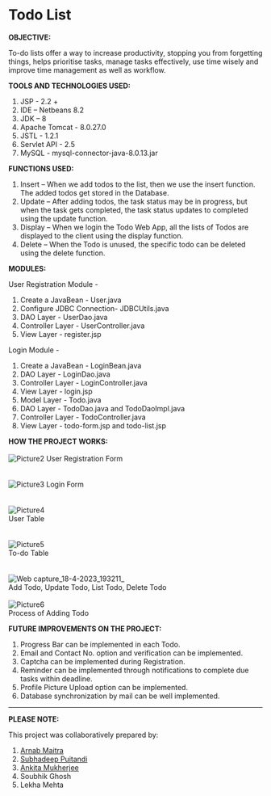 # Todo List

**OBJECTIVE:**

To-do lists offer a way to increase productivity, stopping you from forgetting things, helps prioritise tasks, manage tasks effectively, use time wisely and improve time management as well as workflow.


**TOOLS AND TECHNOLOGIES USED:**

1. JSP - 2.2 +
2. IDE – Netbeans 8.2
3. JDK – 8
4. Apache Tomcat - 8.0.27.0
5. JSTL - 1.2.1
6. Servlet API - 2.5 
7. MySQL - mysql-connector-java-8.0.13.jar


**FUNCTIONS USED:**

1. Insert – When we add todos to the list, then we use the insert function. The added todos get stored in the Database.
2. Update – After adding todos, the task status may be in progress, but when the task gets completed, the task status updates to completed using the update function.
3. Display – When we login the Todo Web App, all the lists of Todos are displayed to the client using the display function.
4. Delete – When the Todo is unused, the specific todo can be deleted using the delete function.


**MODULES:**

User Registration Module - 
1. Create a JavaBean - User.java
2. Configure JDBC Connection- JDBCUtils.java
3. DAO Layer - UserDao.java
4. Controller Layer - UserController.java
5. View Layer - register.jsp

Login Module - 
1. Create a JavaBean - LoginBean.java
2. DAO Layer - LoginDao.java
3. Controller Layer - LoginController.java
4. View Layer - login.jsp
5. Model Layer - Todo.java
6. DAO Layer - TodoDao.java and TodoDaoImpl.java
7. Controller Layer - TodoController.java
8. View Layer - todo-form.jsp and todo-list.jsp


**HOW THE PROJECT WORKS:**
<br>
<br>
![Picture2](https://user-images.githubusercontent.com/88264132/232804680-dcd8fd74-e0f4-4aa1-b174-294cd399c65f.png)
User Registration Form
</br>
<br>
<br>
![Picture3](https://user-images.githubusercontent.com/88264132/232825108-d87349b8-7310-49a0-ac26-6a237b5f6e0c.png)
Login Form
</br>
<br>
<br>
![Picture4](https://user-images.githubusercontent.com/88264132/232826730-36df8b73-12fc-405b-ad44-7172ef2d8ba5.png)
<br>User Table</br>
<br>
<br>
![Picture5](https://user-images.githubusercontent.com/88264132/232829356-dfec221b-89ab-43e4-a8e2-cfe0b584662d.png)
<br>To-do Table</br>
<br>
<br>
![Web capture_18-4-2023_193211_](https://user-images.githubusercontent.com/88264132/232832351-be0cea12-9e71-4cbe-a730-94ef2307727e.jpeg)
<br>Add Todo, Update Todo, List Todo, Delete Todo</br>
<br>
![Picture6](https://user-images.githubusercontent.com/88264132/232833480-80f484c5-1b07-476d-8a7a-6b10772dac05.png)
<br>Process of Adding Todo</br>


**FUTURE IMPROVEMENTS ON THE PROJECT:**

1. Progress Bar can be implemented in each Todo.
2. Email and Contact No. option and verification can be implemented.
3. Captcha can be implemented during Registration.
4. Reminder can be implemented through notifications to complete due tasks within deadline.
5. Profile Picture Upload option can be implemented.
6. Database synchronization by mail can be well implemented.

-----------------------------------------------------------------------------------------------------------------------------------------------------------------------

**PLEASE NOTE:**

This project was collaboratively prepared by:  
1) <a href="https://github.com/arnab-maitra?tab=repositories" target="_blank">Arnab Maitra</a>
2) <a href="https://youtube.com/" target="_blank">Subhadeep Puitandi</a>
3) <a href="https://youtube.com/" target="_blank">Ankita Mukherjee</a>
4) Soubhik Ghosh
5) Lekha Mehta
